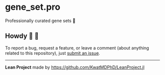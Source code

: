 # gene_set.pro

Professionally curated gene sets :oden:

## Howdy :wave: :cowboy_hat_face:

To report a bug, request a feature, or leave a comment (about anything related to this repository), just [submit an issue](https://github.com/KwatMDPhD/gene_set.pro/issues/new/choose).

---

**Lean Project** made by https://github.com/KwatMDPhD/LeanProject.jl
